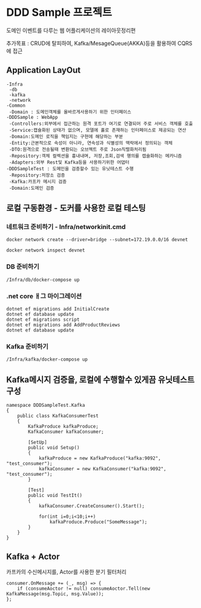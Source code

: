 ﻿# DDD Sample 프로젝트

도메인 이벤트를 다루는 웹 어플리케이션의 레이아웃정리편

추가목표 : CRUD에 탈피하여, Kafka/MesageQueue(AKKA)등을 활용하여 CQRS에 접근

## Application LayOut

	-Infra
	 -db
	 -kafka
	 -network
	-Common
	 -Domain : 도메인객체를 올바르게사용하기 위한 인터페이스
	-DDDSample : WebApp	 
	 -Controllers:외부에서 접근하는 원격 포트가 여기로 연결되어 주로 서비스 객체를 호출 
	 -Service:캡슐화된 상태가 없으며, 모델에 홀로 존재하는 인터페이스로 제공되는 연산
	 -Domain:도메인 로직을 책임지는 구현에 해당하는 부분
	 -Entity:근본적으로 속성이 아니라, 연속성과 식별성의 맥락에서 정의되는 객체
	 -DTO:원격으로 전송될때 변환되는 오브젝트 주로 Json직렬화처리됨
	 -Repository:객체 컬렉션을 흉내내며, 저장,조회,검색 행의를 캡슐화하는 메카니즘
	 -Adapters:외부 Rest및 Kafka등을 사용하기위한 어댑터
	-DDDSampleTest : 도메인을 검증할수 있는 유닛테스트 수행
	 -Repository:저장소 검증
	 -Kafka:카프카 메시지 검증
	 -Domain:도메인 검증


## 로컬 구동환경 - 도커를 사용한 로컬 테스팅

### 네트워크 준비하기 - Infra/networkinit.cmd
	
	docker network create --driver=bridge --subnet=172.19.0.0/16 devnet

	docker network inspect devnet

### DB 준비하기
	
	/Infra/db/docker-compose up

### .net core ㅐ그 마이그레이션
	dotnet ef migrations add InitialCreate
	dotnet ef database update
	dotnet ef migrations script
	dotnet ef migrations add AddProductReviews
	dotnet ef database update


### Kafka 준비하기

	/Infra/kafka/docker-compose up


## Kafka메시지 검증을, 로컬에 수행할수 있게끔 유닛테스트 구성
	namespace DDDSampleTest.Kafka
	{
		public class KafkaConsumerTest
		{
			KafkaProduce kafkaProduce;
			KafkaConsumer kafkaConsumer; 

			[SetUp]
			public void Setup()
			{
				kafkaProduce = new KafkaProduce("kafka:9092", "test_consumer");
				kafkaConsumer = new KafkaConsumer("kafka:9092", "test_consumer");
			}

			[Test]
			public void TestIt()
			{
				kafkaConsumer.CreateConsumer().Start();
            
				for(int i=0;i<10;i++)
					kafkaProduce.Produce("SomeMessage");
			}
		}
	}

## Kafka + Actor

카프카의 수신메시지를, Actor를 사용한 분기 필터처리

	consumer.OnMessage += (_, msg) => {
		if (consumeAoctor != null) consumeAoctor.Tell(new KafkaMessage(msg.Topic, msg.Value));
	};